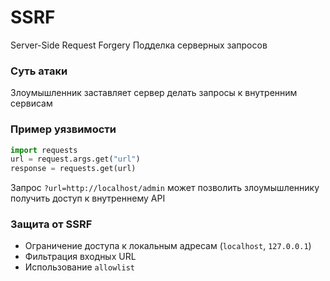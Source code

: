 # SSRF
Server-Side Request Forgery
Подделка серверных запросов
### Суть атаки
Злоумышленник заставляет сервер делать запросы к внутренним сервисам
### Пример уязвимости
```python
import requests
url = request.args.get("url")
response = requests.get(url)
```
Запрос `?url=http://localhost/admin` может позволить злоумышленнику получить доступ к внутреннему API

### Защита от SSRF
- Ограничение доступа к локальным адресам (`localhost`, `127.0.0.1`)
- Фильтрация входных URL
- Использование `allowlist`
